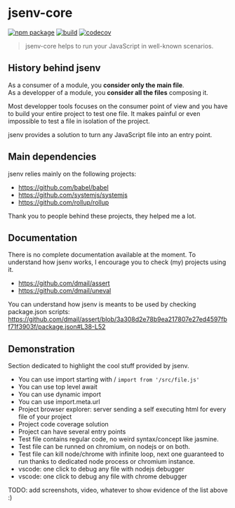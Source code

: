 # jsenv-core

[![npm package](https://img.shields.io/npm/v/@jsenv/core.svg)](https://www.npmjs.com/package/@jsenv/core)
[![build](https://travis-ci.com/jsenv/jsenv-core.svg?branch=master)](http://travis-ci.com/jsenv/jsenv-core)
[![codecov](https://codecov.io/gh/jsenv/jsenv-core/branch/master/graph/badge.svg)](https://codecov.io/gh/jsenv/jsenv-core)

> jsenv-core helps to run your JavaScript in well-known scenarios.

## History behind jsenv

As a consumer of a module, you **consider only the main file**.<br/>
As a developper of a module, you **consider all the files** composing it.

Most developper tools focuses on the consumer point of view and you have to build your entire project to test one file. It makes painful or even impossible to test a file in isolation of the project.

jsenv provides a solution to turn any JavaScript file into an entry point.

## Main dependencies

jsenv relies mainly on the following projects:

- https://github.com/babel/babel
- https://github.com/systemjs/systemjs
- https://github.com/rollup/rollup

Thank you to people behind these projects, they helped me a lot.

## Documentation

There is no complete documentation available at the moment. To understand how jsenv works, I encourage you to check (my) projects using it.

- https://github.com/dmail/assert
- https://github.com/dmail/uneval

You can understand how jsenv is meants to be used by checking package.json scripts:
https://github.com/dmail/assert/blob/3a308d2e78b9ea217807e27ed4597fbf71f3903f/package.json#L38-L52

## Demonstration

Section dedicated to highlight the cool stuff provided by jsenv.

- You can use import starting with / `import from '/src/file.js'`
- You can use top level await
- You can use dynamic import
- You can use import.meta.url
- Project browser explorer: server sending a self executing html for every file of your project
- Project code coverage solution
- Project can have several entry points
- Test file contains regular code, no weird syntax/concept like jasmine.
- Test file can be runned on chromium, on nodejs or on both.
- Test file can kill node/chrome with infinite loop, next one guaranteed to run thanks to dedicated node process or chromium instance.
- vscode: one click to debug any file with nodejs debugger
- vscode: one click to debug any file with chrome debugger

TODO: add screenshots, video, whatever to show evidence of the list above :)
